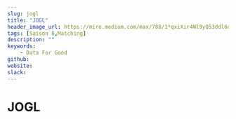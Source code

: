 ```yaml
---
slug: jogl
title: "JOGL"
header_image_url: https://miro.medium.com/max/788/1*qxiXir4Nl9yQ53ddl6ogiQ.png
tags: [Saison 8,Matching]
description: ""
keywords:
    - Data For Good
github: 
website: 
slack: 
---
```


# JOGL